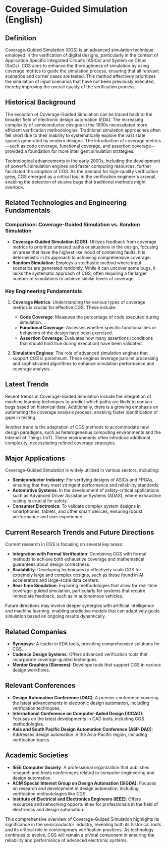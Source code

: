 # Coverage-Guided Simulation (English)

## Definition
Coverage-Guided Simulation (CGS) is an advanced simulation technique employed in the verification of digital designs, particularly in the context of Application Specific Integrated Circuits (ASICs) and System on Chips (SoCs). CGS aims to enhance the thoroughness of simulation by using coverage metrics to guide the simulation process, ensuring that all relevant scenarios and corner cases are tested. This method effectively prioritizes the simulation of input scenarios that have not been previously executed, thereby improving the overall quality of the verification process.

## Historical Background
The evolution of Coverage-Guided Simulation can be traced back to the broader field of electronic design automation (EDA). The increasing complexity of semiconductor designs in the 1990s necessitated more efficient verification methodologies. Traditional simulation approaches often fell short due to their inability to systematically explore the vast state spaces generated by modern designs. The introduction of coverage metrics—such as code coverage, functional coverage, and assertion coverage—provided a foundation for more intelligent simulation strategies.

Technological advancements in the early 2000s, including the development of powerful simulation engines and faster computing resources, further facilitated the adoption of CGS. As the demand for high-quality verification grew, CGS emerged as a critical tool in the verification engineer's arsenal, enabling the detection of elusive bugs that traditional methods might overlook.

## Related Technologies and Engineering Fundamentals
### Comparison: Coverage-Guided Simulation vs. Random Simulation
- **Coverage-Guided Simulation (CGS)**: Utilizes feedback from coverage metrics to prioritize untested paths or situations in the design, focusing on areas that have the highest likelihood of containing faults. It is deterministic in its approach to achieving comprehensive coverage.
- **Random Simulation**: Employs a stochastic method where input scenarios are generated randomly. While it can uncover some bugs, it lacks the systematic approach of CGS, often requiring a far larger number of simulations to achieve similar levels of coverage.

### Key Engineering Fundamentals
1. **Coverage Metrics**: Understanding the various types of coverage metrics is crucial for effective CGS. These include:
   - **Code Coverage**: Measures the percentage of code executed during simulation.
   - **Functional Coverage**: Assesses whether specific functionalities or behaviors of the design have been exercised.
   - **Assertion Coverage**: Evaluates how many assertions (conditions that should hold true during execution) have been validated.

2. **Simulation Engines**: The role of advanced simulation engines that support CGS is paramount. These engines leverage parallel processing and sophisticated algorithms to enhance simulation performance and coverage analysis.

## Latest Trends
Recent trends in Coverage-Guided Simulation include the integration of machine learning techniques to predict which paths are likely to contain bugs based on historical data. Additionally, there is a growing emphasis on automating the coverage analysis process, enabling faster identification of gaps in testing.

Another trend is the adaptation of CGS methods to accommodate new design paradigms, such as heterogeneous computing environments and the Internet of Things (IoT). These environments often introduce additional complexity, necessitating refined coverage strategies.

## Major Applications
Coverage-Guided Simulation is widely utilized in various sectors, including:
- **Semiconductor Industry**: For verifying designs of ASICs and FPGAs, ensuring that they meet stringent performance and reliability standards.
- **Automotive Systems**: In the development of safety-critical applications such as Advanced Driver Assistance Systems (ADAS), where exhaustive testing is crucial for safety.
- **Consumer Electronics**: To validate complex system designs in smartphones, tablets, and other smart devices, ensuring robust performance and user experience.

## Current Research Trends and Future Directions
Current research in CGS is focusing on several key areas:
- **Integration with Formal Verification**: Combining CGS with formal methods to achieve both exhaustive coverage and mathematical guarantees about design correctness.
- **Scalability**: Developing techniques to effectively scale CGS for extremely large and complex designs, such as those found in AI accelerators and large-scale data centers.
- **Real-time Simulation**: Exploring methodologies that allow for real-time coverage-guided simulation, particularly for systems that require immediate feedback, such as in autonomous vehicles.

Future directions may involve deeper synergies with artificial intelligence and machine learning, enabling predictive models that can adaptively guide simulation based on ongoing results dynamically.

## Related Companies
- **Synopsys**: A leader in EDA tools, providing comprehensive solutions for CGS.
- **Cadence Design Systems**: Offers advanced verification tools that incorporate coverage-guided techniques.
- **Mentor Graphics (Siemens)**: Develops tools that support CGS in various design workflows.

## Relevant Conferences
- **Design Automation Conference (DAC)**: A premier conference covering the latest advancements in electronic design automation, including verification techniques.
- **International Conference on Computer-Aided Design (ICCAD)**: Focuses on the latest developments in CAD tools, including CGS methodologies.
- **Asia and South Pacific Design Automation Conference (ASP-DAC)**: Addresses design automation in the Asia-Pacific region, including verification topics.

## Academic Societies
- **IEEE Computer Society**: A professional organization that publishes research and hosts conferences related to computer engineering and design automation.
- **ACM Special Interest Group on Design Automation (SIGDA)**: Focuses on research and development in design automation, including verification methodologies like CGS.
- **Institute of Electrical and Electronics Engineers (IEEE)**: Offers resources and networking opportunities for professionals in the field of electronics and design automation.

This comprehensive overview of Coverage-Guided Simulation highlights its significance in the semiconductor industry, revealing both its historical roots and its critical role in contemporary verification practices. As technology continues to evolve, CGS will remain a pivotal component in ensuring the reliability and performance of advanced electronic systems.